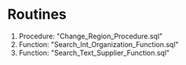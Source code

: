 # Routines
1. Procedure: "Change_Region_Procedure.sql"
2. Function: "Search_Int_Organization_Function.sql"
3. Function: "Search_Text_Supplier_Function.sql"
